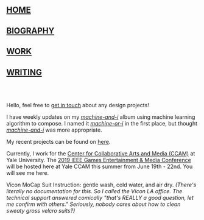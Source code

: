 ## [HOME](https://tianshu-z.github.io/)

## [BIOGRAPHY](biography.html)

## [WORK](work.html)

## [WRITING](writing.html)


<br>
<br>

<p>Hello, feel free to <a href = "https://tianshu-z.github.io/biography.html"><u>get in touch</u></a> about any design projects!</p>
    
<p>I have weekly updates on my <a href = "https://soundcloud.com/zoe-zhao-676421317/sets/machine-or-i"><i><u>machine-and-i</u></i></a> album using machine learning algorithm to compose. I named it <i><u>machine-or-i</u></i> in the first place, but thought <i><u>machine-and-i</u></i> was more appropriate.</p>

My recent projects can be found on <a href="https://tianshu-z.github.io/work.html">here</a>.

<p>Currently, I work for the <a href="https://ccam.yale.edu"> Center for Collaborative Arts and Media (CCAM)</a> at Yale University. The <a href = "https://www.ieee-gem.space/">2019 IEEE Games Entertainment & Media Conference</a> will be hosted here at Yale CCAM this summer from June 19th - 22nd. You will see me here.</p>

<p>Vicon MoCap Suit Instruction: gentle wash, cold water, and air dry. <i>(There's literally no documentation for this. So I called the Vicon LA office. The technical support answered comically "that's REALLY a good question, let me confirm with others." Seriously, nobody cares about how to clean sweaty gross velcro suits?)</i></p>
